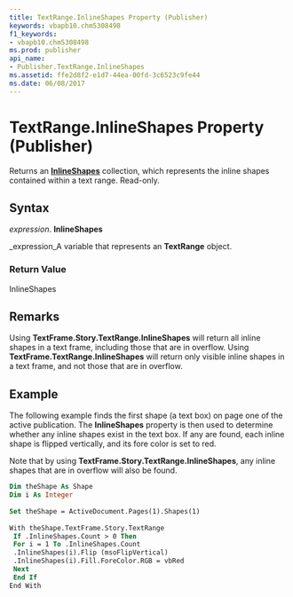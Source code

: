 ```yaml
---
title: TextRange.InlineShapes Property (Publisher)
keywords: vbapb10.chm5308498
f1_keywords:
- vbapb10.chm5308498
ms.prod: publisher
api_name:
- Publisher.TextRange.InlineShapes
ms.assetid: ffe2d8f2-e1d7-44ea-00fd-3c6523c9fe44
ms.date: 06/08/2017
---
```



# TextRange.InlineShapes Property (Publisher)

Returns an **[InlineShapes](inlineshapes-object-publisher.md)** collection, which represents the inline shapes contained within a text range. Read-only.


## Syntax

 _expression_. **InlineShapes**

 _expression_A variable that represents an **TextRange** object.


### Return Value

InlineShapes


## Remarks

Using **TextFrame.Story.TextRange.InlineShapes** will return all inline shapes in a text frame, including those that are in overflow. Using **TextFrame.TextRange.InlineShapes** will return only visible inline shapes in a text frame, and not those that are in overflow.


## Example

The following example finds the first shape (a text box) on page one of the active publication. The **InlineShapes** property is then used to determine whether any inline shapes exist in the text box. If any are found, each inline shape is flipped vertically, and its fore color is set to red.

Note that by using **TextFrame.Story.TextRange.InlineShapes**, any inline shapes that are in overflow will also be found.




```vb
Dim theShape As Shape 
Dim i As Integer 
 
Set theShape = ActiveDocument.Pages(1).Shapes(1) 
 
With theShape.TextFrame.Story.TextRange 
 If .InlineShapes.Count > 0 Then 
 For i = 1 To .InlineShapes.Count 
 .InlineShapes(i).Flip (msoFlipVertical) 
 .InlineShapes(i).Fill.ForeColor.RGB = vbRed 
 Next 
 End If 
End With
```


